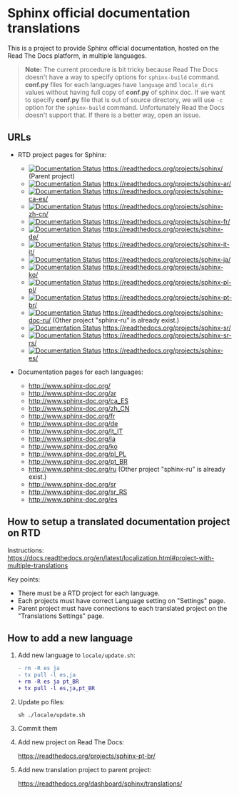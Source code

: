 # Sphinx official documentation translations

This is a project to provide Sphinx official documentation, hosted on the Read The Docs platform, in multiple languages.

> **Note:** The current procedure is bit tricky because Read The Docs doesn't have a way to specify options for `sphinx-build` command.
**conf.py** files for each languages have `language` and `locale_dirs` values without having full copy of **conf.py** of sphinx doc. If we want to specify **conf.py** file that is out of source directory, we will use `-c` option for the `sphinx-build` command. Unfortunately Read the Docs doesn't support that. If there is a better way, open an issue.

## URLs

* RTD project pages for Sphinx:

  * [![Documentation Status](https://readthedocs.org/projects/sphinx/badge/?version=master)](https://www.sphinx-doc.org/en/master/?badge=master) https://readthedocs.org/projects/sphinx/  (Parent project)
  * [![Documentation Status](https://readthedocs.org/projects/sphinx-ar/badge/?version=master)](https://www.sphinx-doc.org/ar/master/?badge=master) https://readthedocs.org/projects/sphinx-ar/
  * [![Documentation Status](https://readthedocs.org/projects/sphinx-ca-es/badge/?version=master)](https://www.sphinx-doc.org/ca/master/?badge=master) https://readthedocs.org/projects/sphinx-ca-es/
  * [![Documentation Status](https://readthedocs.org/projects/sphinx-zh-cn/badge/?version=master)](https://www.sphinx-doc.org/zh_CN/master/?badge=master) https://readthedocs.org/projects/sphinx-zh-cn/
  * [![Documentation Status](https://readthedocs.org/projects/sphinx-fr/badge/?version=master)](https://www.sphinx-doc.org/fr/master/?badge=master)
https://readthedocs.org/projects/sphinx-fr/
  * [![Documentation Status](https://readthedocs.org/projects/sphinx-de/badge/?version=master)](https://www.sphinx-doc.org/de/master/?badge=master)
https://readthedocs.org/projects/sphinx-de/
  * [![Documentation Status](https://readthedocs.org/projects/sphinx-it-it/badge/?version=master)](https://www.sphinx-doc.org/it/master/?badge=master)
https://readthedocs.org/projects/sphinx-it-it/
  * [![Documentation Status](https://readthedocs.org/projects/sphinx-ja/badge/?version=master)](https://www.sphinx-doc.org/ja/master/?badge=master)
 https://readthedocs.org/projects/sphinx-ja/
  * [![Documentation Status](https://readthedocs.org/projects/sphinx-ko/badge/?version=master)](https://www.sphinx-doc.org/ko/master/?badge=master)
https://readthedocs.org/projects/sphinx-ko/
  * [![Documentation Status](https://readthedocs.org/projects/sphinx-pl-pl/badge/?version=master)](https://www.sphinx-doc.org/pl/master/?badge=master)
https://readthedocs.org/projects/sphinx-pl-pl/
  * [![Documentation Status](https://readthedocs.org/projects/sphinx-pt-br/badge/?version=master)](https://www.sphinx-doc.org/pt_BR/master/?badge=master)
https://readthedocs.org/projects/sphinx-pt-br/
  * [![Documentation Status](https://readthedocs.org/projects/sphinx-doc-ru/badge/?version=master)](https://www.sphinx-doc.org/ru/master/?badge=master)
https://readthedocs.org/projects/sphinx-doc-ru/ (Other project "sphinx-ru" is already exist.)
  * [![Documentation Status](https://readthedocs.org/projects/sphinx-sr/badge/?version=master)](https://www.sphinx-doc.org/sr/master/?badge=master)
https://readthedocs.org/projects/sphinx-sr/
  * [![Documentation Status](https://readthedocs.org/projects/sphinx-sr-rs/badge/?version=latest)](https://sphinx-sr-rs.readthedocs.io/sr/latest/?badge=latest)
https://readthedocs.org/projects/sphinx-sr-rs/
  * [![Documentation Status](https://readthedocs.org/projects/sphinx-es/badge/?version=master)](https://www.sphinx-doc.org/es/master/?badge=master)
https://readthedocs.org/projects/sphinx-es/

* Documentation pages for each languages:

  * http://www.sphinx-doc.org/
  * http://www.sphinx-doc.org/ar
  * http://www.sphinx-doc.org/ca_ES
  * http://www.sphinx-doc.org/zh_CN
  * http://www.sphinx-doc.org/fr
  * http://www.sphinx-doc.org/de
  * http://www.sphinx-doc.org/it_IT
  * http://www.sphinx-doc.org/ja
  * http://www.sphinx-doc.org/ko
  * http://www.sphinx-doc.org/pl_PL
  * http://www.sphinx-doc.org/pt_BR
  * http://www.sphinx-doc.org/ru (Other project "sphinx-ru" is already exist.)
  * http://www.sphinx-doc.org/sr
  * http://www.sphinx-doc.org/sr_RS
  * http://www.sphinx-doc.org/es

## How to setup a translated documentation project on RTD

Instructions: https://docs.readthedocs.org/en/latest/localization.html#project-with-multiple-translations

Key points:

* There must be a RTD project for each language.
* Each projects must have correct Language setting on "Settings" page.
* Parent project must have connections to each translated project on the "Translations Settings" page.

## How to add a new language

1. Add new language to `locale/update.sh`:

   ```diff
   - rm -R es ja
   - tx pull -l es,ja
   + rm -R es ja pt_BR
   + tx pull -l es,ja,pt_BR
   ```

2. Update po files:

   ```
   sh ./locale/update.sh
   ```

4. Commit them

5. Add new project on Read The Docs:

   https://readthedocs.org/projects/sphinx-pt-br/

6. Add new translation project to parent project:

   https://readthedocs.org/dashboard/sphinx/translations/

